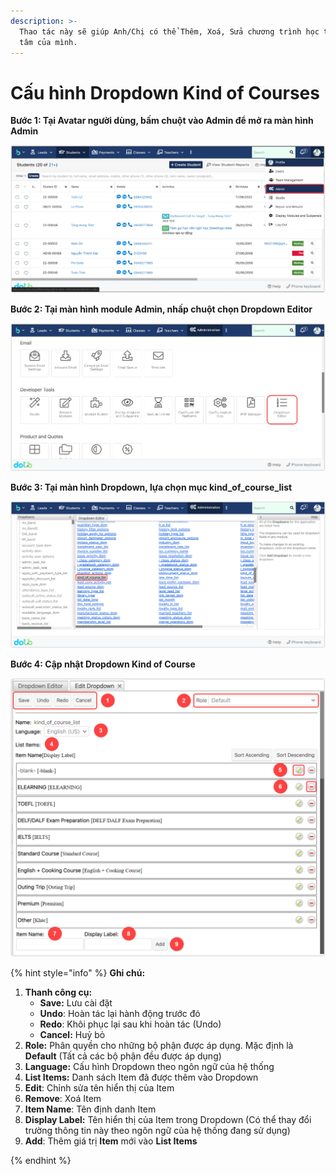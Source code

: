 ```yaml
---
description: >-
  Thao tác này sẽ giúp Anh/Chị có thể Thêm, Xoá, Sửa chương trình học theo trung
  tâm của mình.
---
```


# Cấu hình Dropdown Kind of Courses

**Bước 1:  Tại Avatar người dùng, bấm chuột vào Admin để mở ra màn hình Admin**

![](<../../.gitbook/assets/image (2).png>)

**Bước 2: Tại màn hình module Admin, nhấp chuột chọn Dropdown Editor**

![](<../../.gitbook/assets/image (3).png>)

**Bước 3: Tại màn hình Dropdown, lựa chọn mục kind\_of\_course\_list**

![](<../../.gitbook/assets/image (1).png>)

**Bước 4: Cập nhật Dropdown Kind of Course**

![](../../.gitbook/assets/image.png)

{% hint style="info" %}
**Ghi chú:**&#x20;

1. **Thanh công cụ:**&#x20;
   * **Save:** Lưu cài đặt
   * **Undo**: Hoàn tác lại hành động trước đó
   * **Redo**: Khôi phục lại sau khi hoàn tác (Undo)
   * **Cancel:** Huỷ bỏ&#x20;
2. **Role:** Phân quyền cho những bộ phận được áp dụng. Mặc định là **Default** (Tất cả các bộ phận đều được áp dụng)
3. **Language:** Cấu hình Dropdown theo ngôn ngữ của hệ thống
4. **List Items:** Danh sách Item đã được thêm vào Dropdown
5. **Edit**: Chỉnh sửa tên hiển thị của Item
6. **Remove**: Xoá Item
7. **Item Name**: Tên định danh Item
8. **Display Label:** Tên hiển thị của Item trong Dropdown (Có thể thay đổi trường thông tin này theo ngôn ngữ của hệ thống đang sử dụng)
9.  **Add**: Thêm giá trị **Item** mới vào **List Items**


{% endhint %}
